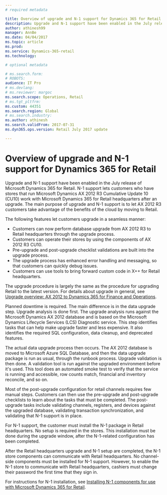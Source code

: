 ```yaml
---
# required metadata

title: Overview of upgrade and N-1 support for Dynamics 365 for Retail 
description: Upgrade and N-1 support have been enabled in the July release of Dynamics 365 for Retail. N-1 support lets customers who have stores that run AX 2012 R3 CU10 work with Dynamics 365 for Retail headquarters after an upgrade. 
author: athinesh99
manager: AnnBe
ms.date: 04/04/2017
ms.topic: article
ms.prod: 
ms.service: Dynamics-365-retail
ms.technology: 

# optional metadata

# ms.search.form: 
# ROBOTS: 
audience: IT Pro
# ms.devlang: 
# ms.reviewer: margoc
ms.search.scope: Operations, Retail
# ms.tgt_pltfrm: 
ms.custom: 44351
ms.search.region: Global
# ms.search.industry: 
ms.author: athinesh
ms.search.validFrom: 2017-07-31
ms.dyn365.ops.version: Retail July 2017 update

---
```


# Overview of upgrade and N-1 support for Dynamics 365 for Retail

Upgrade and N-1 support have been enabled in the July release of Microsoft Dynamics 365 for Retail. N-1 support lets customers who have stores that run Microsoft Dynamics AX 2012 R3 Cumulative Update 10 (CU10) work with Microsoft Dynamics 365 for Retail headquarters after an upgrade. The main purpose of upgrade and N-1 support is to let AX 2012 R3 customers take advantage of the benefits of the cloud by moving to Retail.

The following features let customers upgrade in a seamless manner:

- Customers can now perform database upgrade from AX 2012 R3 to Retail headquarters through the upgrade process.
- Customers can operate their stores by using the components of AX 2012 R3 CU10.
- Pre-upgrade and post-upgrade checklist validations are built into the upgrade process.
- The upgrade process has enhanced error handling and messaging, so that customers can quickly debug issues.
- Customers can use tools to bring forward custom code in X++ for Retail headquarters.

The upgrade procedure is largely the same as the procedure for upgrading Retail to the latest version. For details about upgrade in general, see [Upgrade overview: AX 2012 to Dynamics 365 for Finance and Operations](dynamics635/operations/dev-itpro/migration-upgrade/upgrade-overview-2012).

Planned downtime is required. The main difference is in the data upgrade step. Upgrade analysis is done first. The upgrade analysis runs against the Microsoft Dynamics AX 2012 database and is based on the Microsoft Dynamics Lifecycle Services (LCS) Diagnostic service. This step identifies tasks that can help make upgrade faster and less expensive. It also identifies the required SQL configuration, data cleanup, and deprecated features.
  
The actual data upgrade process then occurs. The AX 2012 database is moved to Microsoft Azure SQL Database, and then the data upgrade package is run as usual, through the runbook process. Upgrade validation is then done. A validation tool is run against the upgraded environment before it's used. This tool does an automated smoke test to verify that the service is running and accessible, row counts match, financial and inventory reconcile, and so on.
 
Most of the post-upgrade configuration for retail channels requires few manual steps. Customers can then use the pre-upgrade and post-upgrade checklists to learn about the tasks that must be completed. The post-upgrade tasks include validating channels, registers, and devices against the upgraded database, validating transaction synchronization, and validating that N-1 support is in place.
 
For N-1 support, the customer must install the N-1 package in Retail headquarters. No setup is required in the stores. This installation must be done during the upgrade window, after the N-1-related configuration has been completed.

After the Retail headquarters upgrade and N-1 setup are completed, the N-1 store components can communicate with Retail headquarters. No channel-side components must be installed for N-1 support. However, to enable the N-1 store to communicate with Retail headquarters, cashiers must change their password the first time that they sign in.
 
For instructions for N-1 installation, see [Installing N-1 components for use with Microsoft Dynamics 365 for Retail](n-1-installation-configuration.md).
